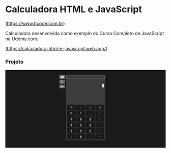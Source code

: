 # Calculadora HTML e JavaScript

(https://www.hcode.com.br)

Calculadora desenvolvida como exemplo do Curso Completo de JavaScript na Udemy.com.

(https://calculadora-html-e-javascript.web.app/)

### Projeto
![Calculadora](./img/projetoPronto.png)
